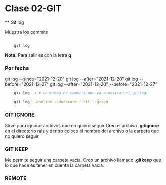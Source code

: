 # Clase 02-GIT

** Git log

Muestra los commits

```sh

    git log
```

**Nota:** Para salir es con la letra **q**

### Por fecha

git log --since="2021-12-20"
git log --after="2021-12-20"
git log --before="2021-12-27"
git log --after="2021-12-20" --before="2021-12-27"

```sh
    git log -1 # cantidad de commits que va a mostrar el gitlog
```
```sh
    git log --oneline --decorate --all --graph
```


### GIT IGNORE

Sirve para ignorar archivos que no quiero seguir
Creo el archivo **.gitignore** en el directorio raiz
y dentro coloco el nombre del archivo o la carpeta
que no quiero seguir.

### GIT KEEP

Me permite seguir una carpeta vacía.
Creo un archivo llamado **.gitkeep** que lo que hace es
tener en cuenta la carpeta vacía.

### REMOTE


